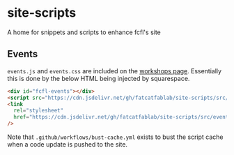 # site-scripts

A home for snippets and scripts to enhance fcfl's site

## Events

`events.js` and `events.css` are included on the [workshops page](https://fatcatfablab.org/workshops). Essentially
this is done by the below HTML being injected by squarespace.

```html
<div id="fcfl-events"></div>
<script src="https://cdn.jsdelivr.net/gh/fatcatfablab/site-scripts/src/events.js"></script>
<link
  rel="stylesheet"
  href="https://cdn.jsdelivr.net/gh/fatcatfablab/site-scripts/src/events.css"
/>
```

Note that `.github/workflows/bust-cache.yml` exists to bust the script cache when a code update is pushed to the site.
